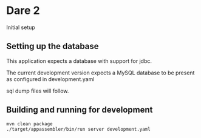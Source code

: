 # Dare 2

Initial setup

## Setting up the database

This application expects a database with support for jdbc. 

The current development version expects a MySQL database to be present as configured in development.yaml

sql dump files will follow.


## Building and running for development

```sh
mvn clean package
./target/appassembler/bin/run server development.yaml
```